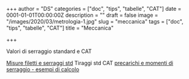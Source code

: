 +++
author = "DS"
categories = ["doc", "tips", "tabelle", "CAT"]
date = 0001-01-01T00:00:00Z
description = ""
draft = false
image = "/images/2020/03/metrologia-1.jpg"
slug = "meccanica"
tags = ["doc", "tips", "tabelle", "CAT"]
title = "Meccanica"

+++


Valori di serraggio standard e CAT

[Misure filetti e serraggi std](https://drive.google.com/open?id=1J41sCGcilGvoKxddN32LM1eB36Xz1GGM)
Tiraggi std CAT
[precarichi e momenti di serraggio - esempi di calcolo](https://drive.google.com/open?id=1qMBe5d34_pDfx81d30HSj5LFbqDP706Y)

